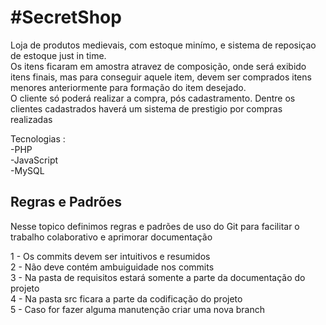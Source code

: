 <h1>#SecretShop</h1>
Loja de produtos medievais, com estoque minímo, e sistema de reposiçao de estoque just in time.</br>
Os itens ficaram em amostra atravez de composição, onde será exibido itens finais, mas para conseguir aquele item, devem ser comprados itens menores anteriormente para formação do item desejado.</br>
O cliente só poderá realizar a compra, pós cadastramento. Dentre os clientes cadastrados haverá um sistema de prestigio por compras realizadas

Tecnologias :</br>
-PHP</br>
-JavaScript</br>
-MySQL</br>

<h2>Regras e Padrões</h2>

<p>Nesse topico definimos regras e padrões de uso do Git para facilitar o trabalho colaborativo e aprimorar documentação</p>

1 - Os commits devem ser intuitivos e resumidos</br>
2 - Não deve contém ambuiguidade nos commits</br>
3 - Na pasta de requisitos estará somente a parte da documentação do projeto</br>
4 - Na pasta src ficara a parte da codificação do projeto</br>
5 - Caso for fazer alguma manutenção criar uma nova branch</br>
